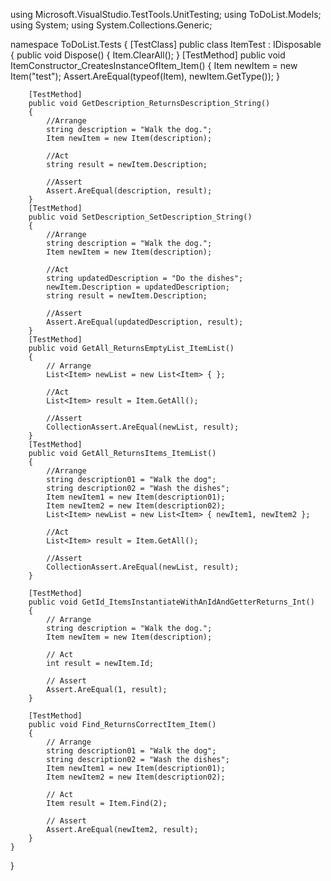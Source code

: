 using Microsoft.VisualStudio.TestTools.UnitTesting;
using ToDoList.Models;
using System;
using System.Collections.Generic;

namespace ToDoList.Tests
{
    [TestClass]
    public class ItemTest : IDisposable
    {
        public void Dispose()
        {
            Item.ClearAll();
        }
        [TestMethod]
        public void ItemConstructor_CreatesInstanceOfItem_Item()
        {
            Item newItem = new Item("test");
            Assert.AreEqual(typeof(Item), newItem.GetType());
        }

        [TestMethod]
        public void GetDescription_ReturnsDescription_String()
        {
            //Arrange
            string description = "Walk the dog.";
            Item newItem = new Item(description);

            //Act
            string result = newItem.Description;

            //Assert
            Assert.AreEqual(description, result);
        }
        [TestMethod]
        public void SetDescription_SetDescription_String()
        {
            //Arrange
            string description = "Walk the dog.";
            Item newItem = new Item(description);

            //Act
            string updatedDescription = "Do the dishes";
            newItem.Description = updatedDescription;
            string result = newItem.Description;

            //Assert
            Assert.AreEqual(updatedDescription, result);
        }
        [TestMethod]
        public void GetAll_ReturnsEmptyList_ItemList()
        {
            // Arrange
            List<Item> newList = new List<Item> { };

            //Act
            List<Item> result = Item.GetAll();

            //Assert
            CollectionAssert.AreEqual(newList, result);
        }
        [TestMethod]
        public void GetAll_ReturnsItems_ItemList()
        {
            //Arrange
            string description01 = "Walk the dog";
            string description02 = "Wash the dishes";
            Item newItem1 = new Item(description01);
            Item newItem2 = new Item(description02);
            List<Item> newList = new List<Item> { newItem1, newItem2 };

            //Act
            List<Item> result = Item.GetAll();

            //Assert
            CollectionAssert.AreEqual(newList, result);
        }

        [TestMethod]
        public void GetId_ItemsInstantiateWithAnIdAndGetterReturns_Int()
        {
            // Arrange
            string description = "Walk the dog.";
            Item newItem = new Item(description);

            // Act
            int result = newItem.Id;

            // Assert
            Assert.AreEqual(1, result);
        }

        [TestMethod]
        public void Find_ReturnsCorrectItem_Item()
        {
            // Arrange
            string description01 = "Walk the dog";
            string description02 = "Wash the dishes";
            Item newItem1 = new Item(description01);
            Item newItem2 = new Item(description02);

            // Act
            Item result = Item.Find(2);

            // Assert
            Assert.AreEqual(newItem2, result);
        }
    }
}